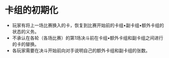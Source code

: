 # 卡组的初期化

* 玩家有将上一场比赛换入的卡，恢复到比赛开始前的卡组•副卡组•额外卡组的状态的义务。
* 不承认在各轮（各场比赛）的第1场决斗前在卡组•额外卡组和副卡组之间进行的卡的替换。
* 各玩家需要在决斗开始前向对手说明自己的额外卡组和副卡组的张数。

